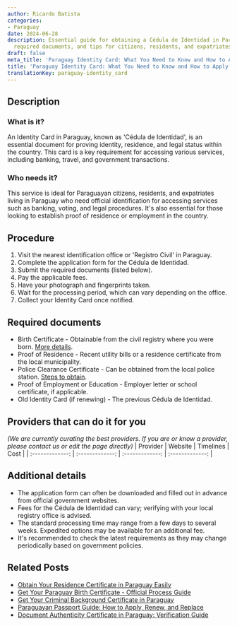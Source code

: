 ```yaml
---
author: Ricardo Batista
categories:
- Paraguay
date: 2024-06-28
description: Essential guide for obtaining a Cédula de Identidad in Paraguay. Steps,
  required documents, and tips for citizens, residents, and expatriates.
draft: false
meta_title: 'Paraguay Identity Card: What You Need to Know and How to Apply'
title: 'Paraguay Identity Card: What You Need to Know and How to Apply'
translationKey: paraguay-identity_card
---
```



## Description
### What is it?
An Identity Card in Paraguay, known as 'Cédula de Identidad', is an essential document for proving identity, residence, and legal status within the country. This card is a key requirement for accessing various services, including banking, travel, and government transactions.

### Who needs it?
This service is ideal for Paraguayan citizens, residents, and expatriates living in Paraguay who need official identification for accessing services such as banking, voting, and legal procedures. It's also essential for those looking to establish proof of residence or employment in the country.

## Procedure

1. Visit the nearest identification office or 'Registro Civil' in Paraguay.
2. Complete the application form for the Cédula de Identidad.
3. Submit the required documents (listed below).
4. Pay the applicable fees.
5. Have your photograph and fingerprints taken.
6. Wait for the processing period, which can vary depending on the office.
7. Collect your Identity Card once notified.


## Required documents

- Birth Certificate - Obtainable from the civil registry where you were born. [More details](https://www.paraguay.gov.py).
- Proof of Residence - Recent utility bills or a residence certificate from the local municipality.
- Police Clearance Certificate - Can be obtained from the local police station. [Steps to obtain](https://www.mj.gov.py/policia-certificados).
- Proof of Employment or Education - Employer letter or school certificate, if applicable.
- Old Identity Card (if renewing) - The previous Cédula de Identidad.


## Providers that can do it for you
_(We are currently curating the best providers. If you are or know a provider, please contact us or edit the page directly)_
| Provider        |     Website     |     Timelines    |       Cost      |
| :-------------: | :-------------: |  :-------------: | :-------------: |

## Additional details

- The application form can often be downloaded and filled out in advance from official government websites.
- Fees for the Cédula de Identidad can vary; verifying with your local registry office is advised.
- The standard processing time may range from a few days to several weeks. Expedited options may be available for an additional fee.
- It's recommended to check the latest requirements as they may change periodically based on government policies.




## Related Posts

- [Obtain Your Residence Certificate in Paraguay Easily](https://tramitit.com/guides/paraguay/residence_certificate/)
- [Get Your Paraguay Birth Certificate - Official Process Guide](https://tramitit.com/guides/paraguay/birth_certificate/)
- [Get Your Criminal Background Certificate in Paraguay](https://tramitit.com/guides/paraguay/criminal_background_certificate/)
- [Paraguayan Passport Guide: How to Apply, Renew, and Replace](https://tramitit.com/guides/paraguay/paraguayan_passport/)
- [Document Authenticity Certificate in Paraguay: Verification Guide](https://tramitit.com/guides/paraguay/document_authenticity_certificate/)